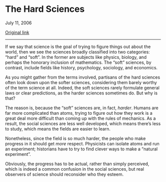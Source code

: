 The Hard Sciences
=================

July 11, 2006

[Original link](http://www.aaronsw.com/weblog/hardscience)

* * * * *

If we say that science is the goal of trying to figure things out about
the world, then we see the sciences broadly classified into two
categories: “hard” and “soft”. In the former are subjects like physics,
biology, and perhaps the honorary inclusion of mathematics. The “soft”
sciences, by contrast, include fields like history, psychology,
sociology, and economics.

As you might gather from the terms involved, partisans of the hard
sciences often look down upon the softer sciences, considering them
barely worthy of the term science at all. Indeed, the soft sciences
rarely formulate general laws or clear predictions, as the harder
sciences sometimes do. But why is that?

The reason is, because the “soft” sciences are, in fact, *harder*.
Humans are far more complicated than atoms, trying to figure out how
they work is a great deal more difficult than coming up with the rules
of mechanics. As a result, the social sciences are less well developed,
which means there’s less to study, which means the fields are easier to
learn.

Nonetheless, since the field is so much harder, the people who make
progress in it should get *more* respect. Physicists can isolate atoms
and run an experiment; historians have to try to find clever ways to
make a “natural experiment”.

Obviously, the progress has to be actual, rather than simply perceived,
which is indeed a common confusion in the social sciences, but real
observers of science should reconsider who they esteem.

